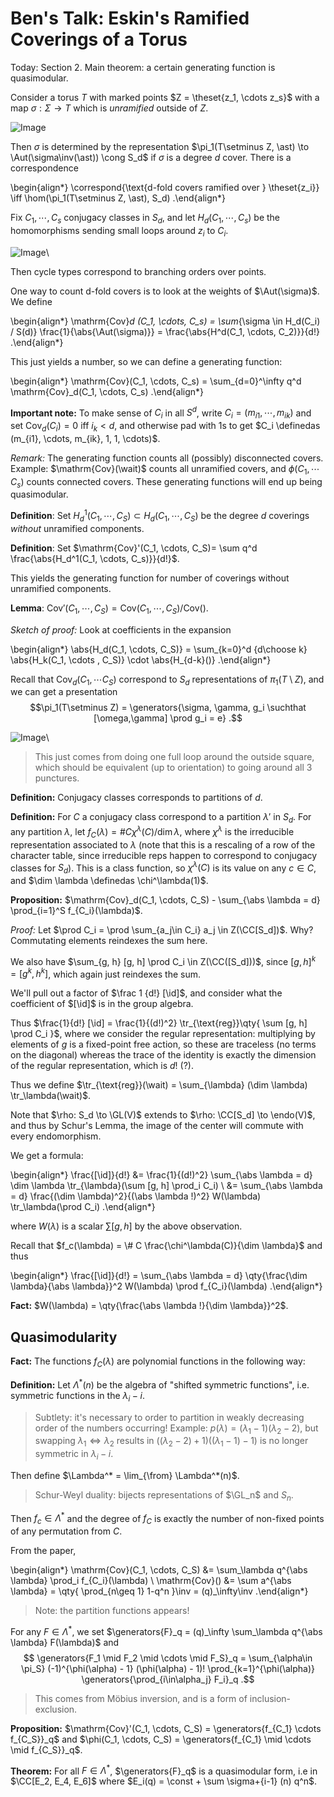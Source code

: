 # Ben's Talk: Eskin's Ramified Coverings of a Torus

Today: Section 2.
Main theorem: a certain generating function is quasimodular.

Consider a torus $T$ with marked points $Z = \theset{z_1, \cdots z_s}$ with a map $\sigma: \Sigma \to T$ which is *unramified* outside of $Z$.

![Image](figures/2020-01-30-14:04.png)

Then $\sigma$ is determined by the representation $\pi_1(T\setminus Z, \ast) \to \Aut(\sigma\inv(\ast)) \cong S_d$ if $\sigma$ is a degree $d$ cover.
There is a correspondence

\begin{align*}
\correspond{\text{d-fold covers ramified over } \theset{z_i}} 
\iff
\hom(\pi_1(T\setminus Z, \ast), S_d)
.\end{align*}

Fix $C_1, \cdots, C_s$ conjugacy classes in $S_d$, and let $H_d(C_1, \cdots, C_s)$ be the homomorphisms sending small loops around $z_i$ to $C_i$.

![Image](figures/2020-01-30-14:09.png)\

Then cycle types correspond to branching orders over points.

One way to count d-fold covers is to look at the weights of $\Aut(\sigma)$.
We define

\begin{align*}
\mathrm{Cov}_d (C_1, \cdots, C_s) = \sum_{\sigma \in H_d(C_i) / S(d)} \frac{1}{\abs{\Aut(\sigma)}} = \frac{\abs{H^d(C_1, \cdots, C_2)}}{d!}
.\end{align*}

This just yields a number, so we can define a generating function:

\begin{align*}
\mathrm{Cov}(C_1, \cdots, C_s) = \sum_{d=0}^\infty q^d \mathrm{Cov}_d(C_1, \cdots, C_s)
.\end{align*}

**Important note:**
To make sense of $C_i$ in all $S^d$, write $C_i = (m_{i1}, \cdots , m_{ik})$ and set $\mathrm{Cov}_d(C_i) = 0$ iff $i_k < d$, and otherwise pad with 1s to get $C_i \definedas (m_{i1}, \cdots, m_{ik}, 1, 1, \cdots)$.

*Remark:*
The generating function counts all (possibly) disconnected covers.
Example: $\mathrm{Cov}(\wait)$ counts all unramified covers, and $\phi(C_1, \cdots C_s)$ counts connected covers.
These generating functions will end up being quasimodular.

**Definition**:
Set $H_d^1(C_1, \cdots, C_S) \subset H_d(C_1, \cdots, C_S)$ be the degree $d$ coverings *without* unramified components.

**Definition**:
Set $\mathrm{Cov}'(C_1, \cdots, C_S)= \sum q^d \frac{\abs{H_d^1(C_1, \cdots, C_s)}}{d!}$.

This yields the generating function for number of coverings without unramified components.

**Lemma**:
$\mathrm{Cov}' (C_1, \cdots, C_S) = \mathrm{Cov}(C_1, \cdots, C_S) / \mathrm{Cov}()$.

*Sketch of proof:*
Look at coefficients in the expansion

\begin{align*}
\abs{H_d(C_1, \cdots, C_S)} = \sum_{k=0}^d {d\choose k} \abs{H_k(C_1, \cdots , C_S)} \cdot \abs{H_{d-k}()}
.\end{align*}

Recall that $\mathrm{Cov}_d(C_1, \cdots C_S)$ correspond to $S_d$ representations of $\pi_1(T\setminus Z)$, and we can get a presentation 
$$\pi_1(T\setminus Z) = \generators{\sigma, \gamma, g_i \suchthat [\omega,\gamma] \prod g_i = e}
.$$

![Image](figures/2020-01-30-14:33.png)\

> This just comes from doing one full loop around the outside square, which should be equivalent (up to orientation) to going around all 3 punctures.

**Definition:**
Conjugacy classes corresponds to partitions of $d$.

**Definition:**
For $C$ a conjugacy class correspond to a partition $\lambda'$ in $S_d$. 
For any partition $\lambda$, let $f_C(\lambda) = \# C \chi^\lambda(C) / \dim \lambda$, where $\chi^\lambda$ is the irreducible representation associated to $\lambda$ (note that this is a rescaling of a row of the character table, since irreducible reps happen to correspond to conjugacy classes for $S_d$).
This is a class function, so $\chi^\lambda(C)$ is its value on any $c\in C$, and $\dim \lambda \definedas \chi^\lambda(1)$.

**Proposition:**
$\mathrm{Cov}_d(C_1, \cdots, C_S) - \sum_{\abs \lambda = d} \prod_{i=1}^S f_{C_i}(\lambda)$.

*Proof:*
Let $\prod C_i = \prod \sum_{a_j\in C_i} a_j \in Z(\CC[S_d])$.
Why? Commutating elements reindexes the sum here.

We also have $\sum_{g, h} [g, h] \prod C_i \in Z(\CC([S_d]))$, since $[g ,h]^k = [g^k, h^k]$, which again just reindexes the sum.

We'll pull out a factor of $\frac 1 {d!} [\id]$, and consider what the coefficient of $[\id]$ is in the group algebra.

Thus $\frac{1}{d!} [\id] = \frac{1}{(d!)^2} \tr_{\text{reg}}\qty{ \sum [g, h] \prod C_i  }$, where we consider the regular representation: multiplying by elements of $g$ is a fixed-point free action, so these are traceless (no terms on the diagonal) whereas the trace of the identity is exactly the dimension of the regular representation, which is $d!$ (?).

Thus we define $\tr_{\text{reg}}(\wait) = \sum_{\lambda} (\dim \lambda) \tr_\lambda(\wait)$.

Note that $\rho: S_d \to \GL(V)$ extends to $\rho: \CC[S_d] \to \endo(V)$, and thus by Schur's Lemma, the image of the center will commute with every endomorphism.

We get a formula:

\begin{align*}
\frac{[\id]}{d!} 
&= \frac{1}{(d!)^2} \sum_{\abs \lambda = d} \dim \lambda \tr_{\lambda}(\sum [g, h] \prod_i C_i) \\
&= \sum_{\abs \lambda = d} \frac{(\dim \lambda)^2}{(\abs \lambda !)^2} W(\lambda) \tr_\lambda(\prod C_i)
.\end{align*}

where $W(\lambda)$ is a scalar $\sum [g, h]$ by the above observation.

Recall that $f_c(\lambda) = \# C \frac{\chi^\lambda(C)}{\dim \lambda}$ and thus

\begin{align*}
\frac{[\id]}{d!} = \sum_{\abs \lambda = d} \qty{\frac{\dim \lambda}{\abs \lambda}}^2 W(\lambda) \prod f_{C_i}(\lambda)
.\end{align*}

**Fact:**
$W(\lambda) = \qty{\frac{\abs \lambda !}{\dim \lambda}}^2$.

## Quasimodularity

**Fact:**
The functions $f_C(\lambda)$ are polynomial functions in the following way:

**Definition:**
Let $\Lambda^*(n)$ be the algebra of "shifted symmetric functions", i.e. symmetric functions in the $\lambda_i - i$.

> Subtlety: it's necessary to order to partition in weakly decreasing order of the numbers occurring!
> Example: $p(\lambda) = (\lambda_1 - 1)(\lambda_2 - 2)$, but swapping $\lambda_1 \iff \lambda_2$ results in $((\lambda_2 - 2) + 1)((\lambda_1 - 1) - 1)$ is no longer symmetric in $\lambda_i - i$.

Then define $\Lambda^* = \lim_{\from} \Lambda^*(n)$.

> Schur-Weyl duality: bijects representations of $\GL_n$ and $S_n$.

Then $f_c \in \Lambda^*$ and the degree of $f_C$ is exactly the number of non-fixed points of any permutation from $C$.

From the paper,

\begin{align*}
\mathrm{Cov}(C_1, \cdots, C_S) &= \sum_\lambda q^{\abs \lambda} \prod_i f_{C_i}(\lambda) \\
\mathrm{Cov}() &= \sum a^{\abs \lambda} = \qty{ \prod_{n\geq 1} 1-q^n }\inv = (q)_\infty\inv
.\end{align*}

> Note: the partition functions appears!

For any $F\in \Lambda^*$, we set $\generators{F}_q = (q)_\infty \sum_\lambda q^{\abs \lambda} F(\lambda)$ and 
$$
\generators{F_1 \mid F_2 \mid \cdots \mid F_S}_q = \sum_{\alpha\in \pi_S} (-1)^{\phi(\alpha) - 1} (\phi(\alpha) - 1)! \prod_{k=1}^{\phi(\alpha)} \generators{\prod_{i\in\alpha_j} F_i}_q
.$$

> This comes from Möbius inversion, and is a form of inclusion-exclusion.

**Proposition:**
$\mathrm{Cov}'(C_1, \cdots, C_S) = \generators{f_{C_1} \cdots f_{C_S}}_q$ and $\phi(C_1, \cdots, C_S) = \generators{f_{C_1} \mid \cdots \mid f_{C_S}}_q$.

**Theorem:**
For all $F\in \Lambda^*$, $\generators{F}_q$ is a quasimodular form, i.e in $\CC[E_2, E_4, E_6]$ where $E_i(q) = \const + \sum \sigma+{i-1} (n) q^n$.
